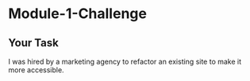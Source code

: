 # Module-1-Challenge

## Your Task
I was hired by a marketing agency to refactor an existing site to make it more accessible.
